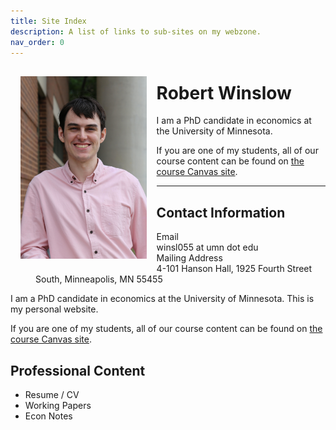 ```yaml
---
title: Site Index
description: A list of links to sub-sites on my webzone.
nav_order: 0
---
```


<img src="headshot.webp" style="max-width:40%; float:left; margin:1rem;" title="Headshot of Robert Winslow">

<h1>Robert Winslow</h1>

<p>I am a PhD candidate in economics at the University of Minnesota. </p>

<p>If you are one of my students, all of our course content can be found on <a href="https://canvas.umn.edu/">the course Canvas site</a>.

<hr>

<h2>Contact Information</h2>

<dl>
    <dt>Email</dt>
        <dd>winsl055 at umn dot edu</dd>
    <dt>Mailing Address</dt>
        <dd>4-101 Hanson Hall, 1925 Fourth Street South, Minneapolis, MN 55455</dd>
</dl>

I am a PhD candidate in economics at the University of Minnesota. This is my personal website.
    
If you are one of my students, all of our course content can be found on [the course Canvas site](https://canvas.umn.edu/).


## Professional Content

- Resume / CV
- Working Papers
- Econ Notes







<!--    


## Personal Content

- [Game Rules](/games): Bullet-point rules summaries for card games and the like.
- [Blog Posts](/posts): List of media I've enjoyed, whimsical notes about topics that strike my fancy, software tutorials I wish to remember, etc.
- [Art](/art): Sometimes I make things which I'm proud enough of to share.
<hr>
    <p>I am currently reorganizing the site. Some of the links below are not working.</p>
    
    <h2>Professional Content</h2>
    <ul>
        
    </ul>
    
    
    <h2>Professional Links</h2>
    
    
TODO: Link to a Google Site or somesuch.-->
